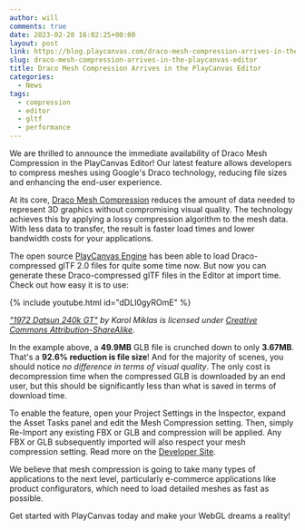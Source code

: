 ```yaml
---
author: will
comments: true
date: 2023-02-28 16:02:25+00:00
layout: post
link: https://blog.playcanvas.com/draco-mesh-compression-arrives-in-the-playcanvas-editor/
slug: draco-mesh-compression-arrives-in-the-playcanvas-editor
title: Draco Mesh Compression Arrives in the PlayCanvas Editor
categories:
  - News
tags:
  - compression
  - editor
  - gltf
  - performance
---
```


We are thrilled to announce the immediate availability of Draco Mesh Compression in the PlayCanvas Editor! Our latest feature allows developers to compress meshes using Google's Draco technology, reducing file sizes and enhancing the end-user experience.

At its core, [Draco Mesh Compression](https://google.github.io/draco/) reduces the amount of data needed to represent 3D graphics without compromising visual quality. The technology achieves this by applying a lossy compression algorithm to the mesh data. With less data to transfer, the result is faster load times and lower bandwidth costs for your applications.

The open source [PlayCanvas Engine](https://github.com/playcanvas/engine) has been able to load Draco-compressed glTF 2.0 files for quite some time now. But now you can generate these Draco-compressed glTF files in the Editor at import time. Check out how easy it is to use:

{% include youtube.html id="dDLI0gyROmE" %}

_["1972 Datsun 240k GT"](https://skfb.ly/6VtZu) by Karol Miklas is licensed under [Creative Commons Attribution-ShareAlike](https://creativecommons.org/licenses/by-sa/4.0/)._

In the example above, a **49.9MB** GLB file is crunched down to only **3.67MB**. That's a **92.6% reduction is file size**! And for the majority of scenes, you should notice _no difference in terms of visual quality_. The only cost is decompression time when the compressed GLB is downloaded by an end user, but this should be significantly less than what is saved in terms of download time.

To enable the feature, open your Project Settings in the Inspector, expand the Asset Tasks panel and edit the Mesh Compression setting. Then, simply Re-Import any existing FBX or GLB and compression will be applied. Any FBX or GLB subsequently imported will also respect your mesh compression setting. Read more on the [Developer Site](https://developer.playcanvas.com/user-manual/assets/import-pipeline/#mesh-compression).

We believe that mesh compression is going to take many types of applications to the next level, particularly e-commerce applications like product configurators, which need to load detailed meshes as fast as possible.

Get started with PlayCanvas today and make your WebGL dreams a reality!
